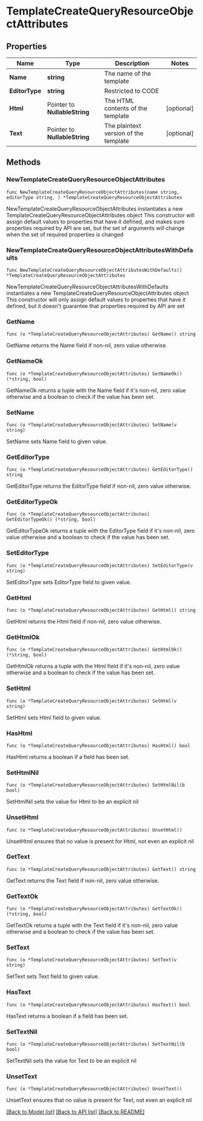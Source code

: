 # TemplateCreateQueryResourceObjectAttributes

## Properties

Name | Type | Description | Notes
------------ | ------------- | ------------- | -------------
**Name** | **string** | The name of the template | 
**EditorType** | **string** | Restricted to CODE | 
**Html** | Pointer to **NullableString** | The HTML contents of the template | [optional] 
**Text** | Pointer to **NullableString** | The plaintext version of the template | [optional] 

## Methods

### NewTemplateCreateQueryResourceObjectAttributes

`func NewTemplateCreateQueryResourceObjectAttributes(name string, editorType string, ) *TemplateCreateQueryResourceObjectAttributes`

NewTemplateCreateQueryResourceObjectAttributes instantiates a new TemplateCreateQueryResourceObjectAttributes object
This constructor will assign default values to properties that have it defined,
and makes sure properties required by API are set, but the set of arguments
will change when the set of required properties is changed

### NewTemplateCreateQueryResourceObjectAttributesWithDefaults

`func NewTemplateCreateQueryResourceObjectAttributesWithDefaults() *TemplateCreateQueryResourceObjectAttributes`

NewTemplateCreateQueryResourceObjectAttributesWithDefaults instantiates a new TemplateCreateQueryResourceObjectAttributes object
This constructor will only assign default values to properties that have it defined,
but it doesn't guarantee that properties required by API are set

### GetName

`func (o *TemplateCreateQueryResourceObjectAttributes) GetName() string`

GetName returns the Name field if non-nil, zero value otherwise.

### GetNameOk

`func (o *TemplateCreateQueryResourceObjectAttributes) GetNameOk() (*string, bool)`

GetNameOk returns a tuple with the Name field if it's non-nil, zero value otherwise
and a boolean to check if the value has been set.

### SetName

`func (o *TemplateCreateQueryResourceObjectAttributes) SetName(v string)`

SetName sets Name field to given value.


### GetEditorType

`func (o *TemplateCreateQueryResourceObjectAttributes) GetEditorType() string`

GetEditorType returns the EditorType field if non-nil, zero value otherwise.

### GetEditorTypeOk

`func (o *TemplateCreateQueryResourceObjectAttributes) GetEditorTypeOk() (*string, bool)`

GetEditorTypeOk returns a tuple with the EditorType field if it's non-nil, zero value otherwise
and a boolean to check if the value has been set.

### SetEditorType

`func (o *TemplateCreateQueryResourceObjectAttributes) SetEditorType(v string)`

SetEditorType sets EditorType field to given value.


### GetHtml

`func (o *TemplateCreateQueryResourceObjectAttributes) GetHtml() string`

GetHtml returns the Html field if non-nil, zero value otherwise.

### GetHtmlOk

`func (o *TemplateCreateQueryResourceObjectAttributes) GetHtmlOk() (*string, bool)`

GetHtmlOk returns a tuple with the Html field if it's non-nil, zero value otherwise
and a boolean to check if the value has been set.

### SetHtml

`func (o *TemplateCreateQueryResourceObjectAttributes) SetHtml(v string)`

SetHtml sets Html field to given value.

### HasHtml

`func (o *TemplateCreateQueryResourceObjectAttributes) HasHtml() bool`

HasHtml returns a boolean if a field has been set.

### SetHtmlNil

`func (o *TemplateCreateQueryResourceObjectAttributes) SetHtmlNil(b bool)`

 SetHtmlNil sets the value for Html to be an explicit nil

### UnsetHtml
`func (o *TemplateCreateQueryResourceObjectAttributes) UnsetHtml()`

UnsetHtml ensures that no value is present for Html, not even an explicit nil
### GetText

`func (o *TemplateCreateQueryResourceObjectAttributes) GetText() string`

GetText returns the Text field if non-nil, zero value otherwise.

### GetTextOk

`func (o *TemplateCreateQueryResourceObjectAttributes) GetTextOk() (*string, bool)`

GetTextOk returns a tuple with the Text field if it's non-nil, zero value otherwise
and a boolean to check if the value has been set.

### SetText

`func (o *TemplateCreateQueryResourceObjectAttributes) SetText(v string)`

SetText sets Text field to given value.

### HasText

`func (o *TemplateCreateQueryResourceObjectAttributes) HasText() bool`

HasText returns a boolean if a field has been set.

### SetTextNil

`func (o *TemplateCreateQueryResourceObjectAttributes) SetTextNil(b bool)`

 SetTextNil sets the value for Text to be an explicit nil

### UnsetText
`func (o *TemplateCreateQueryResourceObjectAttributes) UnsetText()`

UnsetText ensures that no value is present for Text, not even an explicit nil

[[Back to Model list]](../README.md#documentation-for-models) [[Back to API list]](../README.md#documentation-for-api-endpoints) [[Back to README]](../README.md)


